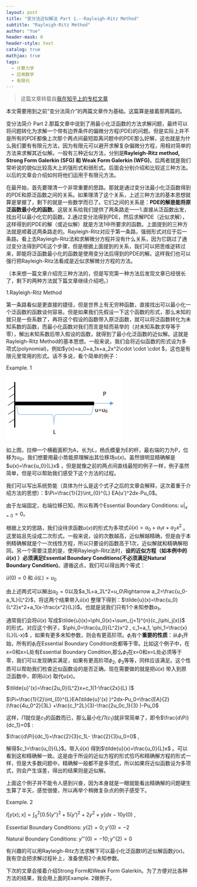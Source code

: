 ```yaml
---
layout: post
title: "变分法近似解法 Part 1.--Rayleigh-Ritz Method"
subtitle: "Rayleigh-Ritz Method"
author: "Yue"
header-mask: 0
header-style: text
catalog: true
mathjax: true
tags:
  - 计算力学
  - 应用数学
  - 有限元
---
```


> 这篇文章转载自[我在知乎上的专栏文章](https://zhuanlan.zhihu.com/p/20882021)

本文需要用到之前“变分法简介”的两篇文章作为基础。这篇算是接着那两篇的。

变分法简介 Part 2.那篇文章中说到了用最小化泛函数的方法求解问题，最终可以将问题转化为求解一个带有边界条件的偏微分方程(PDE)的问题。但是实际上并不是所有的PDE都像上次那个两点间最短距离问题中的PDE那么好解，这也就是为什么我们要有有限元方法，因为有限元可以避开求解复杂偏微分方程，用相对简单的方法来求解其近似解。一般有三种近似方法，分别是**Rayleigh-Ritz method, Strong Form Galerkin (SFG) 和 Weak Form Galerkin (WFG)**。后两者就是我们常听说的貌似比较高大上的强形式和弱形式。后面会分别介绍和比较这三种方法。以后的文章会介绍如何将他们运用于有限元方法。

在最开始，首先要理清一个非常重要的思路。那就是通过变分法最小化泛函数得到的PDE和原泛函数之间的关系。如果理清了这个关系，上述三种方法的基本思想就算是掌握了，剩下的就是一些数学而已了。它们之间的关系是：**PDE的解是能将原泛函数最小化的函数**。这层关系给我们提供了两条路走——1.直接从泛函数出发，找出可以最小化它的函数。2.通过变分法得到PDE，然后求解PDE（近似求解），这样得到的PDE的解（或近似解）就是方法1中所要求的函数。上面提到的三种方法就是顺着这两条路走的。Rayleigh-Ritz对应于第一条路，强弱形式对应于后一条路。看上去Rayleigh-Ritz法和求解微分方程并没有什么关系，因为它跳过了通过变分法得到PDE这个步骤，但是根据上面提到的关系，我们可以把思维逆转过来，即能将泛函数最小化的函数是使用变分法后得到的PDE的解。这样我们也可以强行把Rayleigh-Ritz法看成是近似求解微分方程的方法。

（本来想一篇文章介绍完三种方法的，但是写完第一种方法后发现文章已经很长了，剩下的两种方法就下篇文章继续介绍吧。）

1.Rayleigh-Ritz Method

第一条路看似是更直接的捷径，但是世界上有无穷种函数，直接找出可以最小化一个泛函数的函数谈何容易。但是如果我们先假设一下这个函数的形式，那么未知的就只是一些系数了，再将这个假设的函数带入原泛函数，就可以将泛函数转化为未知系数的函数，而最小化函数对我们而言是轻而易举的（对未知系数求导等于零），解出未知系数后带入假设的函数，就得到了最小化泛函数的近似解。这就是Rayleigh-Ritz Method的基本思想。一般来说，我们会将近似函数的形式设为多项式(polynomial)，例如$y(x)=a_0+a_1x+a_2x^2\cdot \cdot \cdot $，这也是有限元里常用的形式。话不多说，看个简单的例子：

Example. 1

![img](/img/in-post/FEM/Rayleigh_Ritz_img1.png)

如上图，拉伸一个横截面积为A，长为L，杨氏模量为E的杆，最右端的力为P，位移为$u_0$。我们想要用最小势能原理解出其位移场$u(x)$。虽然很明显精确解是$u(x)=\frac{u_0}{L}x$ ，但是就像之前的两点间直线最短的例子一样，例子虽然简单，但是可以帮助我们感受下这个方法的过程。

我们可以写出系统势能（具体为什么是这个式子之后的文章会解释，这次着重于介绍方法的思想）：$\Pi=\frac{1}{2}\int_{0}^{L}  EA(u')^2dx-Pu_0$。

由于左端固定，右端位移已知，所以有两个Essential Boundary Conditions: $u\Big|_{x=0}=0$。

根据上文的思路，我们设待求函数$u(x)$的形式为多项式$\tilde{u}(x)=a_0+a_1x+a_2x^2$ 。这里姑且先设成二次形式。一般来说，设的次数越高，近似解越精确，但是由于本例精确解就是个一次线性方程，所以只要设的函数高于1次，近似解就和精确解相同。另一个需要注意的是，使用Rayleigh-Ritz法时，**设的近似方程（如本例中的$\tilde{u}(x)$ ）必须满足Essential Boundary Conditions(不必须满足Natural Boundary Condition)**。遵循这点，我们可以得出两个等式：

$\tilde{u}(0)=0$  和 $\tilde{u}(L)=u_0$

由上述两式可以解出$a_0=0$以及$a_1L+a_2L^2=u_0\Rightarrow a_2=\frac{u_0-a_1L}{L^2}$，将这两个结果带入$\tilde{u}(x)$ 整理下得到：$\tilde{u}(x)=\frac{u_0}{L^2}x^2+a_1(x-\frac{x^2}{L})$。也就是说我们只有1个未知参数$a_1$。

通常我们会将$\tilde{u}(x)$ 写成$\tilde{u}(x)=\phi_0(x)+\sum_{j=1}^{n}{c_j\phi_j(x)}$ 的形式。对应这个例子，$\phi_0=\frac{u_0}{L^2}x^2 , c_1=a_1, \phi_1=\frac{x}{L}(L-x)$ ，如果有更多未知参数，则会有更高阶项。$\phi_i$有个**重要的性质**：从$\phi_1$开始，所有的$\phi_i$在Essential Boundary Condition处都等于零。比如这个例子中，在x=0和x=L处有Essential Boundary Condition,那么$\phi_1$在x=0和x=L处必须等于零，我们可以发现确实满足，如果有更高阶项$\phi_2$, $\phi_3$等等，同样应该满足。这个性质可以帮助我们检查近似函数设的是否正确。现在需要做的就是把$\tilde{u}(x)$ 带入到原泛函数中，即用$\tilde{u}(x)$ 取代$u(x)$。

$\tilde{u}'(x)=\frac{2u_0}{L^2}x+c_1(1-\frac{2x}{L} )$

$\Pi=\frac{1}{2}\int_{0}^{L}EA(\tilde{u}'(x) )^2dx-Pu_0=\frac{EA}{2} (\frac{4u_0^2}{3L} +\frac{c_1^2L}{3}-\frac{2u_0c_1}{3} )-Pu_0$

这样，$\Pi$就仅是$c_1$的函数而已，那么最小化$\Pi(c_1)$就非常简单了，即令$\frac{d\Pi}{dc_1}=0$ :

$\frac{d\Pi}{dc_1}=\frac{2}{3}c_1L- \frac{2}{3}u_0=0$ ,

解得$c_1=\frac{u_0}{L}$。带入$\tilde{u}(x)$ 得到$\tilde{u}(x)=\frac{u_0}{L}x$  。可以看到这和精确解一致。这是由于所设的近似方程的形式恰巧和精确解方程的形式一样，但是大多数问题中，精确解一般都不是多项式，所以如果将近似函数设为多项式，则会产生误差，得出的结果则是近似解。

上面这个例子并不能令人感到兴奋，因为本身就是一眼就能看出精确解的问题硬生生算了半天，感觉很傻，所以再举个稍微复杂点的例子感受下。

Example. 2 

$I[y(x);x]=\int_{0}^{2}[0.5(y'')^2+5(y')^2+2y^2+y]dx-10y(0)$ ,

Essential Boundary Conditions: $y(2)=0; y'(0)=-2$

Natural Boundary Conditions: $y'''(0)=-10; y''(2)=0$

有兴趣的可以用Rayleigh-Ritz方法求解下可以最小化泛函数I的近似解函数$\tilde{y} (x)$。我有空会把求解过程补上，准备使用2个未知参数。

下次的文章会接着介绍Strong Form和Weak Form Galerkin。为了方便对比各种方法的结果，我会用上面的Example. 2做例子。


